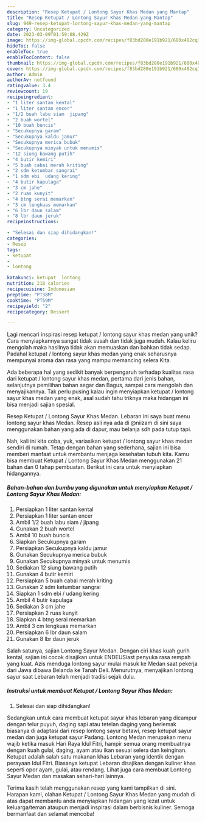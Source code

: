 ```yaml
---
description: "Resep Ketupat / Lontong Sayur Khas Medan yang Mantap"
title: "Resep Ketupat / Lontong Sayur Khas Medan yang Mantap"
slug: 949-resep-ketupat-lontong-sayur-khas-medan-yang-mantap
category: Uncategorized
date: 2023-03-09T01:59:08.429Z
image: https://img-global.cpcdn.com/recipes/f83bd280e191b921/680x482cq70/ketupat-lontong-sayur-khas-medan-foto-resep-utama.jpg
hideToc: false
enableToc: true
enableTocContent: false
thumbnail: https://img-global.cpcdn.com/recipes/f83bd280e191b921/680x482cq70/ketupat-lontong-sayur-khas-medan-foto-resep-utama.jpg
cover: https://img-global.cpcdn.com/recipes/f83bd280e191b921/680x482cq70/ketupat-lontong-sayur-khas-medan-foto-resep-utama.jpg
author: Admin
authorAv: notfound
ratingvalue: 3.4
reviewcount: 19
recipeingredient:
- "1 liter santan kental"
- "1 liter santan encer"
- "1/2 buah labu siam  jipang"
- "2 buah wortel"
- "10 buah buncis"
- "Secukupnya garam"
- "Secukupnya kaldu jamur"
- "Secukupnya merica bubuk"
- "Secukupnya minyak untuk menumis"
- "12 siung bawang putih"
- "4 butir kemiri"
- "5 buah cabai merah kriting"
- "2 sdm ketumbar sangrai"
- "1 sdm ebi  udang kering"
- "4 butir kapulaga"
- "3 cm jahe"
- "2 ruas kunyit"
- "4 btng serai memarkan"
- "3 cm lengkuas memarkan"
- "6 lbr daun salam"
- "8 lbr daun jeruk"
recipeinstructions:

- "Selesai dan siap dihidangkan!"
categories:
- Resep
tags:
- ketupat
- 
- lontong

katakunci: ketupat  lontong 
nutrition: 218 calories
recipecuisine: Indonesian
preptime: "PT38M"
cooktime: "PT59M"
recipeyield: "2"
recipecategory: Dessert

---
```





Lagi mencari inspirasi resep ketupat / lontong sayur khas medan yang unik? Cara menyiapkannya sangat tidak susah dan tidak juga mudah. Kalau keliru mengolah maka hasilnya tidak akan memuaskan dan bahkan tidak sedap. Padahal ketupat / lontong sayur khas medan yang enak seharusnya mempunyai aroma dan rasa yang mampu memancing selera Kita.





Ada beberapa hal yang sedikit banyak berpengaruh terhadap kualitas rasa dari ketupat / lontong sayur khas medan, pertama dari jenis bahan, selanjutnya pemilihan bahan segar dan Bagus, sampai cara mengolah dan menyajikannya. Tak perlu pusing kalau ingin menyiapkan ketupat / lontong sayur khas medan yang enak,      asal sudah tahu triknya maka hidangan ini bisa menjadi sajian spesial.














Resep Ketupat / Lontong Sayur Khas Medan. Lebaran ini saya buat menu lontong sayur khas Medan. Resep asli nya ada di @niizam di sini saya menggunakan bahan yang ada di dapur, mau belanja sdh pada tutup tapi.






Nah, kali ini kita coba, yuk, variasikan ketupat / lontong sayur khas medan sendiri di rumah. Tetap dengan bahan yang sederhana, sajian ini bisa memberi manfaat untuk membantu menjaga kesehatan tubuh kita. Kamu bisa membuat Ketupat / Lontong Sayur Khas Medan menggunakan 21 bahan dan 0 tahap pembuatan. Berikut ini cara untuk menyiapkan hidangannya.

<!--inarticleads1-->

##### Bahan-bahan dan bumbu yang digunakan untuk menyiapkan Ketupat / Lontong Sayur Khas Medan:

1. Persiapkan 1 liter santan kental
1. Persiapkan 1 liter santan encer
1. Ambil 1/2 buah labu siam / jipang
1. Gunakan 2 buah wortel
1. Ambil 10 buah buncis
1. Siapkan Secukupnya garam
1. Persiapkan Secukupnya kaldu jamur
1. Gunakan Secukupnya merica bubuk
1. Gunakan Secukupnya minyak untuk menumis
1. Sediakan 12 siung bawang putih
1. Gunakan 4 butir kemiri
1. Persiapkan 5 buah cabai merah kriting
1. Gunakan 2 sdm ketumbar sangrai
1. Siapkan 1 sdm ebi / udang kering
1. Ambil 4 butir kapulaga
1. Sediakan 3 cm jahe
1. Persiapkan 2 ruas kunyit
1. Siapkan 4 btng serai memarkan
1. Ambil 3 cm lengkuas memarkan
1. Persiapkan 6 lbr daun salam
1. Gunakan 8 lbr daun jeruk


Salah satunya, sajian Lontong Sayur Medan. Dengan ciri khas kuah gurih kental, sajian ini cocok disajikan untuk ENDEUSiast penyuka rasa rempah yang kuat. Azis menduga lontong sayur mulai masuk ke Medan saat pekerja dari Jawa dibawa Belanda ke Tanah Deli. Menurutnya, menyajikan lontong sayur saat Lebaran telah menjadi tradisi sejak dulu. 

<!--inarticleads2-->

##### Instruksi untuk membuat Ketupat / Lontong Sayur Khas Medan:


1. Selesai dan siap dihidangkan!

Sedangkan untuk cara membuat ketupat sayur khas lebaran yang dicampur dengan telur puyuh, daging sapi atau tetelan daging yang berlemak biasanya di adaptasi dari resep lontong sayur betawi, resep ketupat sayur medan dan juga ketupat sayur Padang. Lontong Medan merupakan menu wajib ketika masuk Hari Raya Idul Fitri, hampir semua orang membuatnya dengan kuah gulai, daging, ayam atau ikan sesuai selera dan keinginan. Ketupat adalah salah satu makanan khas Lebaran yang identik dengan perayaan Idul Fitri. Biasanya ketupat Lebaran disajikan dengan kuliner khas seperti opor ayam, gulai, atau rendang. Lihat juga cara membuat Lontong Sayur Medan dan masakan sehari-hari lainnya. 

Terima kasih telah menggunakan resep yang kami tampilkan di sini. Harapan kami, olahan Ketupat / Lontong Sayur Khas Medan yang mudah di atas dapat membantu anda menyiapkan hidangan yang lezat untuk keluarga/teman ataupun menjadi inspirasi dalam berbisnis kuliner. Semoga bermanfaat dan selamat mencoba!
